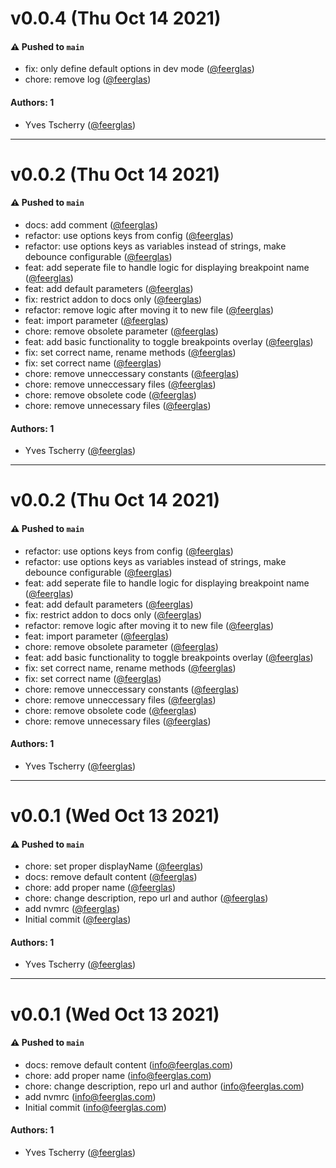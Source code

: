 # v0.0.4 (Thu Oct 14 2021)

#### ⚠️ Pushed to `main`

- fix: only define default options in dev mode ([@feerglas](https://github.com/feerglas))
- chore: remove log ([@feerglas](https://github.com/feerglas))

#### Authors: 1

- Yves Tscherry ([@feerglas](https://github.com/feerglas))

---

# v0.0.2 (Thu Oct 14 2021)

#### ⚠️ Pushed to `main`

- docs: add comment ([@feerglas](https://github.com/feerglas))
- refactor: use options keys from config ([@feerglas](https://github.com/feerglas))
- refactor: use options keys as variables instead of strings, make debounce configurable ([@feerglas](https://github.com/feerglas))
- feat: add seperate file to handle logic for displaying breakpoint name ([@feerglas](https://github.com/feerglas))
- feat: add default parameters ([@feerglas](https://github.com/feerglas))
- fix: restrict addon to docs only ([@feerglas](https://github.com/feerglas))
- refactor: remove logic after moving it to new file ([@feerglas](https://github.com/feerglas))
- feat: import parameter ([@feerglas](https://github.com/feerglas))
- chore: remove obsolete parameter ([@feerglas](https://github.com/feerglas))
- feat: add basic functionality to toggle breakpoints overlay ([@feerglas](https://github.com/feerglas))
- fix: set correct name, rename methods ([@feerglas](https://github.com/feerglas))
- fix: set correct name ([@feerglas](https://github.com/feerglas))
- chore: remove unneccessary constants ([@feerglas](https://github.com/feerglas))
- chore: remove unneccessary files ([@feerglas](https://github.com/feerglas))
- chore: remove obsolete code ([@feerglas](https://github.com/feerglas))
- chore: remove unnecessary files ([@feerglas](https://github.com/feerglas))

#### Authors: 1

- Yves Tscherry ([@feerglas](https://github.com/feerglas))

---

# v0.0.2 (Thu Oct 14 2021)

#### ⚠️ Pushed to `main`

- refactor: use options keys from config ([@feerglas](https://github.com/feerglas))
- refactor: use options keys as variables instead of strings, make debounce configurable ([@feerglas](https://github.com/feerglas))
- feat: add seperate file to handle logic for displaying breakpoint name ([@feerglas](https://github.com/feerglas))
- feat: add default parameters ([@feerglas](https://github.com/feerglas))
- fix: restrict addon to docs only ([@feerglas](https://github.com/feerglas))
- refactor: remove logic after moving it to new file ([@feerglas](https://github.com/feerglas))
- feat: import parameter ([@feerglas](https://github.com/feerglas))
- chore: remove obsolete parameter ([@feerglas](https://github.com/feerglas))
- feat: add basic functionality to toggle breakpoints overlay ([@feerglas](https://github.com/feerglas))
- fix: set correct name, rename methods ([@feerglas](https://github.com/feerglas))
- fix: set correct name ([@feerglas](https://github.com/feerglas))
- chore: remove unneccessary constants ([@feerglas](https://github.com/feerglas))
- chore: remove unneccessary files ([@feerglas](https://github.com/feerglas))
- chore: remove obsolete code ([@feerglas](https://github.com/feerglas))
- chore: remove unnecessary files ([@feerglas](https://github.com/feerglas))

#### Authors: 1

- Yves Tscherry ([@feerglas](https://github.com/feerglas))

---

# v0.0.1 (Wed Oct 13 2021)

#### ⚠️ Pushed to `main`

- chore: set proper displayName ([@feerglas](https://github.com/feerglas))
- docs: remove default content ([@feerglas](https://github.com/feerglas))
- chore: add proper name ([@feerglas](https://github.com/feerglas))
- chore: change description, repo url and author ([@feerglas](https://github.com/feerglas))
- add nvmrc ([@feerglas](https://github.com/feerglas))
- Initial commit ([@feerglas](https://github.com/feerglas))

#### Authors: 1

- Yves Tscherry ([@feerglas](https://github.com/feerglas))

---

# v0.0.1 (Wed Oct 13 2021)

#### ⚠️ Pushed to `main`

- docs: remove default content (info@feerglas.com)
- chore: add proper name (info@feerglas.com)
- chore: change description, repo url and author (info@feerglas.com)
- add nvmrc (info@feerglas.com)
- Initial commit (info@feerglas.com)

#### Authors: 1

- Yves Tscherry ([@feerglas](https://github.com/feerglas))
